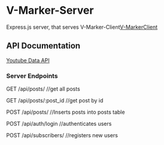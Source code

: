 # V-Marker-Server
Express.js server, that serves V-Marker-Client[V-MarkerClient](https://github.com/quonn-bernard/Video-Marker-Client)
## API Documentation
[Youtube Data API](https://developers.google.com/youtube/v3/)
### Server Endpoints

GET /api/posts/ //get all posts

GET /api/posts/:post_id //get post by id

POST /api/posts/ //Inserts posts into posts table

POST /api/auth/login //authenticates users

POST /api/subscribers/ //registers new users
